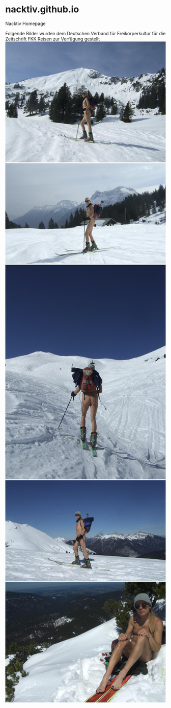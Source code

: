 # nacktiv.github.io
Nacktiv Homepage

Folgende Bilder wurden dem Deutschen Verband für Freikörperkultur für die Zeitschrift FKK Reisen zur Verfügung gestellt
![Alt-Text](images/dfk1.jpg "Nacktskitour am Ochsenälpelelskopf")
![Alt-Text](images/dfk2.jpg "Nacktskitour am Ochsenälpelelskopf")
![Alt-Text](images/dfk4.jpg "Nacktskitour am Galtjoch")
![Alt-Text](images/dfk5.jpg "Nacktskitour am Galtjoch")
![Alt-Text](images/dfk9.jpg "Nacktskitour am Teufelstättkopf")
